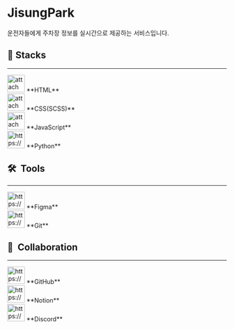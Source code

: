 # JisungPark
운전자들에게 주차장 정보를 실시간으로 제공하는 서비스입니다.

## 🚀  Stacks

---

<aside>
<img src="attachment:246e5bf0-1549-49d0-af01-05da5d24a10e:pngwing.com_(3).png" alt="attachment:246e5bf0-1549-49d0-af01-05da5d24a10e:pngwing.com_(3).png" width="40px" /> **HTML**

</aside>

<aside>
<img src="attachment:5e68322b-c560-4299-9d9c-1b80fc230e0e:pngwing.com_(1).png" alt="attachment:5e68322b-c560-4299-9d9c-1b80fc230e0e:pngwing.com_(1).png" width="40px" /> **CSS(SCSS)**

</aside>

<aside>
<img src="attachment:3d851fa7-8bc0-444a-8eef-95626e23f297:pngwing.com_(2).png" alt="attachment:3d851fa7-8bc0-444a-8eef-95626e23f297:pngwing.com_(2).png" width="40px" /> **JavaScript**

</aside>

<aside>
<img src="https://encrypted-tbn0.gstatic.com/images?q=tbn:ANd9GcSHLN0RrPTmNUSMhl6MTeX0p_uIIj6Qzoxok9gjmzjELFRCeJaN34K8nOSaG56rrrw-evQ&usqp=CAU" alt="https://encrypted-tbn0.gstatic.com/images?q=tbn:ANd9GcSHLN0RrPTmNUSMhl6MTeX0p_uIIj6Qzoxok9gjmzjELFRCeJaN34K8nOSaG56rrrw-evQ&usqp=CAU" width="40px" /> **Python**

</aside>

## 🛠  Tools

---

<aside>
<img src="https://cdn-icons-png.flaticon.com/512/5968/5968705.png" alt="https://cdn-icons-png.flaticon.com/512/5968/5968705.png" width="40px" /> **Figma**

</aside>

<aside>
<img src="https://git-scm.com/images/logos/downloads/Git-Icon-1788C.png" alt="https://git-scm.com/images/logos/downloads/Git-Icon-1788C.png" width="40px" /> **Git**

</aside>

## 👥  Collaboration

---

<aside>
<img src="https://cdn-icons-png.flaticon.com/512/25/25231.png" alt="https://cdn-icons-png.flaticon.com/512/25/25231.png" width="40px" /> **GitHub**

</aside>

<aside>
<img src="https://cdn.icon-icons.com/icons2/2389/PNG/512/notion_logo_icon_145025.png" alt="https://cdn.icon-icons.com/icons2/2389/PNG/512/notion_logo_icon_145025.png" width="40px" /> **Notion**

</aside>

<aside>
<img src="https://cdn-icons-png.flaticon.com/512/5968/5968756.png" alt="https://cdn-icons-png.flaticon.com/512/5968/5968756.png" width="40px" /> **Discord**

</aside>
